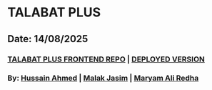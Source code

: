 # TALABAT PLUS

## Date: 14/08/2025

### [TALABAT PLUS FRONTEND REPO](https://github.com/hussainmohd03/Talabat-Surplus-FrontEnd) | [DEPLOYED VERSION](https://talabatplus.surge.sh/)

### By: [Hussain Ahmed](https://github.com/hussainmohd03) | [Malak Jasim](https://github.com/Malak1805) | [Maryam Ali Redha](https://github.com/maryamalihasanebrahim)
